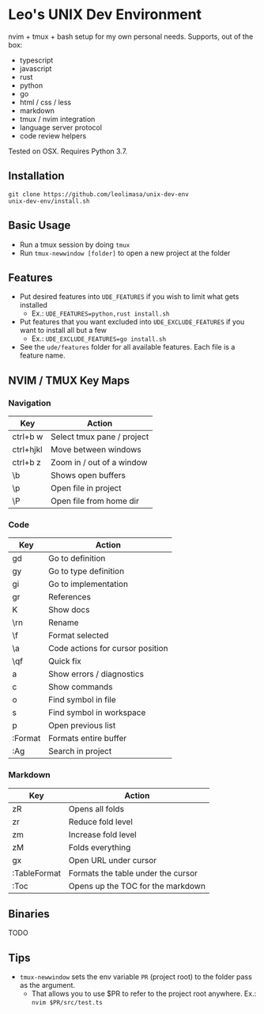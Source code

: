 # Leo's UNIX Dev Environment

nvim + tmux + bash setup for my own personal needs. Supports, out of the box:

* typescript
* javascript
* rust
* python
* go
* html / css / less
* markdown
* tmux / nvim integration
* language server protocol
* code review helpers

Tested on OSX. Requires Python 3.7.

## Installation

```
git clone https://github.com/leolimasa/unix-dev-env 
unix-dev-env/install.sh
```

## Basic Usage

* Run a tmux session by doing `tmux`
* Run `tmux-newwindow [folder]` to open a new project at the folder

## Features

* Put desired features into `UDE_FEATURES` if you wish to limit what gets installed
  * Ex.: `UDE_FEATURES=python,rust install.sh`
* Put features that you want excluded into `UDE_EXCLUDE_FEATURES` if you want to install all but a few
  * Ex.: `UDE_EXCLUDE_FEATURES=go install.sh`
* See the `ude/features` folder for all available features. Each file is a feature name.

## NVIM / TMUX Key Maps

### Navigation

| Key       | Action                     |
|-----------|----------------------------|
| ctrl+b w  | Select tmux pane / project |
| ctrl+hjkl | Move between windows       |
| ctrl+b z  | Zoom in / out of a window  |
| \b        | Shows open buffers         |
| \p        | Open file in project       |
| \P        | Open file from home dir    |

### Code

| Key       | Action                           |
|-----------|----------------------------------|
| gd        | Go to definition                 |
| gy        | Go to type definition            |
| gi        | Go to implementation             |
| gr        | References                       |
| K         | Show docs                        |
| \rn       | Rename                           |
| \f        | Format selected                  |
| \a        | Code actions for cursor position |
| \qf       | Quick fix                        |
| <space> a | Show errors / diagnostics        |
| <space> c | Show commands                    |
| <space> o | Find symbol in file              |
| <space> s | Find symbol in workspace         |
| <space> p | Open previous list               |
| :Format   | Formats entire buffer            |
| :Ag       | Search in project                |

### Markdown

| Key          | Action                             |
|--------------|------------------------------------|
| zR           | Opens all folds                    |
| zr           | Reduce fold level                  |
| zm           | Increase fold level                |
| zM           | Folds everything                   |
| gx           | Open URL under cursor              |
| :TableFormat | Formats the table under the cursor |
| :Toc         | Opens up the TOC for the markdown


## Binaries

TODO

## Tips

* `tmux-newwindow` sets the env variable `PR` (project root) to the folder pass as the argument.
  * That allows you to use $PR to refer to the project root anywhere. Ex.: `nvim $PR/src/test.ts`

